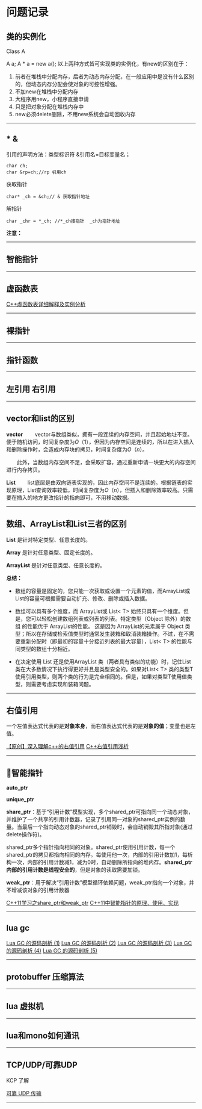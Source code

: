 # 问题记录  

## 类的实例化

Class A

A a;
A * a = new a(); 
以上两种方式皆可实现类的实例化，有new的区别在于：
1. 前者在堆栈中分配内存，后者为动态内存分配，在一般应用中是没有什么区别的，但动态内存分配会使对象的可控性增强。
2. 不加new在堆栈中分配内存
3. 大程序用new，小程序直接申请
4. 只是把对象分配在堆栈内存中
5. new必须delete删除，不用new系统会自动回收内存

******  

## * & 

引用的声明方法：类型标识符 &引用名=目标变量名；

```
char ch;
char &rp=ch;//rp 引用ch
```
>
获取指针
```
char* _ch = &ch;// & 获取指针地址
```

>
解指针
```
char _chr = *_ch; //*_ch接指针  _ch为指针地址
```

**注意：**
******  

## 智能指针  

******

## 虚函数表

[C++虚函数表详细解释及实例分析](https://blog.csdn.net/sunshinewave/article/details/51079204?utm_source=blogxgwz0)

******  

## 裸指针  

******  

## 指针函数  

******  

## 左引用 右引用   

******  

## vector和list的区别

**vector**
　　vector与数组类似，拥有一段连续的内存空间，并且起始地址不变。便于随机访问，时间复杂度为$O（1）$，但因为内存空间是连续的，所以在进入插入和删除操作时，会造成内存块的拷贝，时间复杂度为$O（n）$。

　　此外，当数组内存空间不足，会采取扩容，通过重新申请一块更大的内存空间进行内存拷贝。

**List**
　　list底层是由双向链表实现的，因此内存空间不是连续的。根据链表的实现原理，List查询效率较低，时间复杂度为$O（n）$，但插入和删除效率较高。只需要在插入的地方更改指针的指向即可，不用移动数据。 

****** 

## 数组、ArrayList和List三者的区别 

**List** 是针对特定类型、任意长度的。

**Array** 是针对任意类型、固定长度的。

**ArrayList** 是针对任意类型、任意长度的。

**总结：**
+ 数组的容量是固定的，您只能一次获取或设置一个元素的值，而ArrayList或List<T>的容量可根据需要自动扩充、修改、删除或插入数据。

+ 数组可以具有多个维度，而 ArrayList或 List< T> 始终只具有一个维度。但是，您可以轻松创建数组列表或列表的列表。特定类型（Object 除外）的数组 的性能优于 ArrayList的性能。 这是因为 ArrayList的元素属于 Object 类型；所以在存储或检索值类型时通常发生装箱和取消装箱操作。不过，在不需要重新分配时（即最初的容量十分接近列表的最大容量），List< T> 的性能与同类型的数组十分相近。
    
+ 在决定使用 List<T> 还是使用ArrayList 类（两者具有类似的功能）时，记住List<T> 类在大多数情况下执行得更好并且是类型安全的。如果对List< T> 类的类型T 使用引用类型，则两个类的行为是完全相同的。但是，如果对类型T使用值类型，则需要考虑实现和装箱问题。

******  

## 右值引用  

一个左值表达式代表的是**对象本身**，而右值表达式代表的是**对象的值**；变量也是左值。

[【原创】深入理解c++的右值引用](https://www.cnblogs.com/cposture/p/4927712.html)
[C++右值引用浅析](https://www.cnblogs.com/concurrency/p/4066304.html)

******  

## 智能指针 

**auto_ptr** 

**unique_ptr**

**share_ptr**：基于“引用计数”模型实现，多个shared_ptr可指向同一个动态对象，并维护了一个共享的引用计数器，记录了引用同一对象的shared_ptr实例的数量。当最后一个指向动态对象的shared_ptr销毁时，会自动销毁其所指对象(通过delete操作符)。

shared_ptr多个指针指向相同的对象。shared_ptr使用引用计数，每一个shared_ptr的拷贝都指向相同的内存。每使用他一次，内部的引用计数加1，每析构一次，内部的引用计数减1，减为0时，自动删除所指向的堆内存。**shared_ptr内部的引用计数是线程安全的**，但是对象的读取需要加锁。

**weak_ptr**：用于解决“引用计数”模型循环依赖问题，weak_ptr指向一个对象，并不增减该对象的引用计数器

[C++11学习之share_ptr和weak_ptr](https://www.cnblogs.com/wangshaowei/p/9374389.html) 
[C++11中智能指针的原理、使用、实现](https://www.cnblogs.com/wxquare/p/4759020.html)

******

## lua gc 

[Lua GC 的源码剖析 (1)](https://blog.codingnow.com/2011/03/lua_gc_1.html)
[Lua GC 的源码剖析 (2)](https://blog.codingnow.com/2011/03/lua_gc_2.html) 
[Lua GC 的源码剖析 (3)](https://blog.codingnow.com/2011/03/lua_gc_3.html) 
[Lua GC 的源码剖析 (4)](https://blog.codingnow.com/2011/03/lua_gc_4.html)
[Lua GC 的源码剖析 (5)](https://blog.codingnow.com/2011/03/lua_gc_5.html)

******  

## protobuffer 压缩算法  

******  

## lua 虚拟机  

******  

## lua和mono如何通讯

******  

##  TCP/UDP/可靠UDP  

KCP 了解

[可靠 UDP 传输](https://blog.codingnow.com/2016/03/reliable_udp.html#comments)

******